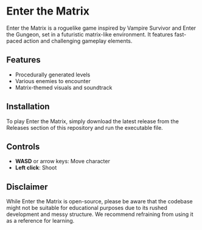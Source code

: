 # Enter the Matrix

Enter the Matrix is a roguelike game inspired by Vampire Survivor and Enter the Gungeon, set in a futuristic matrix-like environment. It features fast-paced action and challenging gameplay elements. 

## Features

- Procedurally generated levels
- Various enemies to encounter
- Matrix-themed visuals and soundtrack

## Installation

To play Enter the Matrix, simply download the latest release from the Releases section of this repository and run the executable file.

## Controls

- **WASD** or arrow keys: Move character
- **Left click**: Shoot

## Disclaimer

While Enter the Matrix is open-source, please be aware that the codebase might not be suitable for educational purposes due to its rushed development and messy structure. We recommend refraining from using it as a reference for learning.
